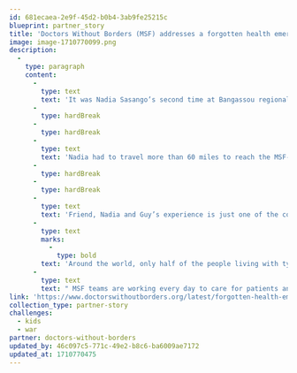 ```yaml
---
id: 681ecaea-2e9f-45d2-b0b4-3ab9fe25215c
blueprint: partner_story
title: 'Doctors Without Borders (MSF) addresses a forgotten health emergency in the Central African Republic'
image: image-1710770099.png
description:
  -
    type: paragraph
    content:
      -
        type: text
        text: 'It was Nadia Sasango’s second time at Bangassou regional hospital in Mbomou prefecture, Central African Republic, with her two sons, four-year-old Guy, and 15-month-old Kaleb. Both times, Guy was in a diabetic coma.'
      -
        type: hardBreak
      -
        type: hardBreak
      -
        type: text
        text: 'Nadia had to travel more than 60 miles to reach the MSF-supported hospital because the hospitals near her home did not have the insulin needed to treat Guy’s type 1 diabetes. Fortunately, after several weeks of care, Guy was ready to go home. However, because he will need insulin for the rest of his life—which is only available from MSF at Bangassou Hospital—Nadia decided to move her family closer to the hospital to ensure her son has access to care.'
      -
        type: hardBreak
      -
        type: hardBreak
      -
        type: text
        text: 'Friend, Nadia and Guy’s experience is just one of the countless stories of our patients who would not otherwise have access to care without MSF. '
      -
        type: text
        marks:
          -
            type: bold
        text: 'Around the world, only half of the people living with type 1 diabetes have access to insulin.'
      -
        type: text
        text: " MSF teams are working every day to care for patients and ensure they can access the medication they need.\_"
link: 'https://www.doctorswithoutborders.org/latest/forgotten-health-emergency-central-african-republic?source=ADC2403U3D20&utm_source=SFMC&utm_medium=email&utm_campaign=2024-03-18-Medicine-is-Not-a-Luxury-ND-E2'
collection_type: partner-story
challenges:
  - kids
  - war
partner: doctors-without-borders
updated_by: 46c097c5-771c-49e2-b8c6-ba6009ae7172
updated_at: 1710770475
---
```

